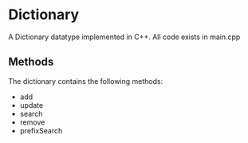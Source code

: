 # Dictionary

A Dictionary datatype implemented in C++. All code exists in main.cpp

## Methods

The dictionary contains the following methods:

* add
* update
* search
* remove
* prefixSearch
